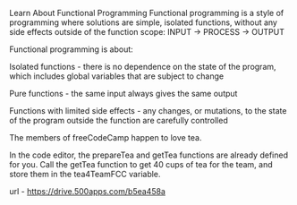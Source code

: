 Learn About Functional Programming
Functional programming is a style of programming where solutions are simple, isolated functions, without any side effects outside of the function scope: INPUT -> PROCESS -> OUTPUT

Functional programming is about:

Isolated functions - there is no dependence on the state of the program, which includes global variables that are subject to change

Pure functions - the same input always gives the same output

Functions with limited side effects - any changes, or mutations, to the state of the program outside the function are carefully controlled

The members of freeCodeCamp happen to love tea.

In the code editor, the prepareTea and getTea functions are already defined for you. Call the getTea function to get 40 cups of tea for the team, and store them in the tea4TeamFCC variable.

url - https://drive.500apps.com/b5ea458a